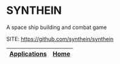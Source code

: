 # SYNTHEIN
 
 A space ship building and combat game
 
 SITE: https://github.com/synthein/synthein

 | [Applications](https://portable-linux-apps.github.io/apps.html) | [Home](https://portable-linux-apps.github.io)
 | --- | --- |
